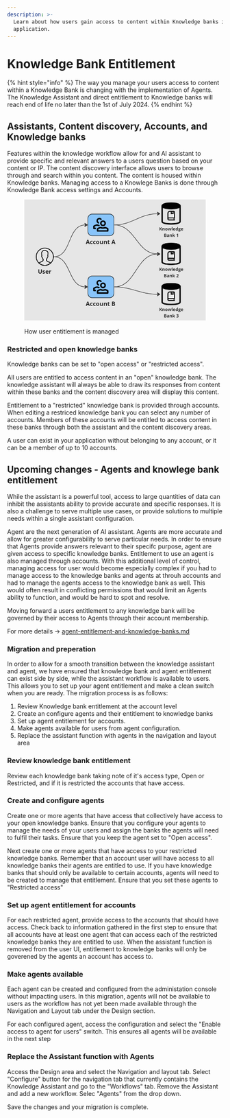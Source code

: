 ```yaml
---
description: >-
  Learn about how users gain access to content within Knowledge banks in your
  application.
---
```


# Knowledge Bank Entitlement

{% hint style="info" %}
The way you manage your users access to content within a Knowledge Bank is changing with the implementation of Agents. The Knowledge Assistant and direct entitlement to Knowledge banks will reach end of life no later than the 1st of July 2024.
{% endhint %}

## Assistants, Content discovery, Accounts, and Knowledge banks

Features within the knowledge workflow allow for and AI assistant to provide specific and relevant answers to a users question based on your content or IP.  The content discovery interface allows users to browse through and search within you content. The content is housed within Knowledge banks. Managing access to a Knowlege Banks is done through Knowledge Bank access settings and  Accounts.

<figure><img src="../../../../.gitbook/assets/image.png" alt=""><figcaption><p>How user entitlement is managed</p></figcaption></figure>

### Restricted and open knowledge banks

Knowledge banks can be set to "open access" or "restricted access".&#x20;

All users are entitled to access content in an "open" knowledge bank. The knowledge assistant will always be able to draw its responses from content within these banks and the content discovery area will display this content.&#x20;

Entitlement to a "restricted" knowledge bank is provided through accounts. When editing a restriced knowledge bank you can select any number of accounts. Members of these accounts will be entitled to access content in these banks through both the assistant and the content discovery areas.

A user can exist in your application without belonging to any account, or it can be a member of up to 10 accounts.



## Upcoming changes - Agents and knowlege bank entitlement

While the assistant is a powerful tool, access to large quantities of data can inhibit the assistants ability to provide accurate and specific responses. It is also a challenge to serve multiple use cases, or provide solutions to multiple needs within a single assistant configuration.

Agent are the next generation of AI assistant. Agents are more accurate and allow for greater configurability to serve particular needs. In order to ensure that Agents provide answers relevant to their specifc purpose, agent are given access to specific knowledge banks.  Entitlement to use an agent is also managed through accounts. With this additional level of control, managing access for user would become especially complex if you  had to manage access to the knowledge banks and agents at throuh accounts and had to manage the agents access to the knowledge bank as well. This would often result in conflicting permissions that would limit an Agents ability to function, and would be hard to spot and resolve.

Moving forward a users entitlement to any knowledge bank will be governed by their access to Agents through their account membership.

For more details  ->  [agent-entitlement-and-knowledge-banks.md](../../agents/agent-entitlement-and-knowledge-banks.md "mention")

### Migration and preperation

In order to allow for a smooth transition between the knowledge assistant and agent, we have ensured that knowledge bank and agent entitlement can exist side by side, while the assistant workflow is available to users. This allows you to set up your agent entitlement and make a clean switch when you are ready.  The migration process is as follows:

1. Review Knowledge bank entitlement at the account level
2. Create an configure agents and their entitlement to knowledge banks
3. Set up agent entitlement for accounts.
4. Make agents available for users from agent configuration.
5. Replace the assistant function with agents in the navigation and layout area

### Review knowledge bank entitlement

Review each knowledge bank taking note of it's access type, Open or Restricted, and if it is restricted the accounts that have access.

### Create and configure agents

Create one or more agents that have access that collectively have access to your open knowledge banks.  Ensure that you configure your agents to manage the needs of your users and assign the banks the agents will need to fulfil their tasks.  Ensure that you keep the agent set to "Open access".

Next create one or more agents that have access to your restricted knowledge banks. Remember that an account user will have access to all knowledge banks their agents are entitled to use. If you have knowledge banks that should only be available to certain accounts, agents will need to be created to manage that entitlement. Ensure that you set these agents to "Restricted access"

### Set up agent entitlement for accounts

For each restricted agent, provide access to the accounts that should have access. Check back to information gathered in the first step to ensure that all accounts have at least one agent that can access each of the restricted knowledge banks they are entitled to use. When the assistant function is removed from the user UI, entitlement to knowledge banks will only be goverened by the agents an account has access to.

### Make agents available

Each agent can be created and configured from the administation console without impacting users. In this migration, agents will not be available to users as the workflow has not yet been made available through the Navigation and Layout tab under the Design section.

For each configured agent, access the configuration and select the "Enable access to agent for users" switch. This ensures all agents will be available in the next step

### Replace the Assistant function with Agents

Access the Design area and select the Navigation and layout tab. Select "Configure" button for the navigation tab that currently contains the Knowledge Assistant and go to the "Workflows" tab. Remove the Assistant and add a new workflow. Selec "Agents" from the drop down.&#x20;

Save the changes and your migration is complete.&#x20;

